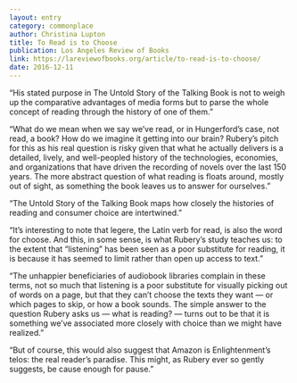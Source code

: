 ```yaml
---
layout: entry
category: commonplace
author: Christina Lupton
title: To Read is to Choose
publication: Los Angeles Review of Books
link: https://lareviewofbooks.org/article/to-read-is-to-choose/
date: 2016-12-11
---
```


“His stated purpose in The Untold Story of the Talking Book is not to weigh up the comparative advantages of media forms but to parse the whole concept of reading through the history of one of them.”

“What do we mean when we say we’ve read, or in Hungerford’s case, not read, a book? How do we imagine it getting into our brain? Rubery’s pitch for this as his real question is risky given that what he actually delivers is a detailed, lively, and well-peopled history of the technologies, economies, and organizations that have driven the recording of novels over the last 150 years. The more abstract question of what reading is floats around, mostly out of sight, as something the book leaves us to answer for ourselves.”

“The Untold Story of the Talking Book maps how closely the histories of reading and consumer choice are intertwined.”

“It’s interesting to note that legere, the Latin verb for read, is also the word for choose. And this, in some sense, is what Rubery’s study teaches us: to the extent that “listening” has been seen as a poor substitute for reading, it is because it has seemed to limit rather than open up access to text.”

“The unhappier beneficiaries of audiobook libraries complain in these terms, not so much that listening is a poor substitute for visually picking out of words on a page, but that they can’t choose the texts they want — or which pages to skip, or how a book sounds. The simple answer to the question Rubery asks us — what is reading? — turns out to be that it is something we’ve associated more closely with choice than we might have realized.”

“But of course, this would also suggest that Amazon is Enlightenment’s telos: the real reader’s paradise. This might, as Rubery ever so gently suggests, be cause enough for pause.”


